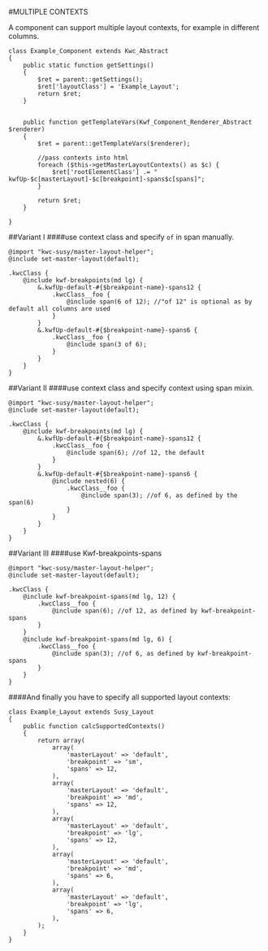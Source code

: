#MULTIPLE CONTEXTS

A component can support multiple layout contexts, for example in different columns.

    class Example_Component extends Kwc_Abstract
    {
        public static function getSettings()
        {
            $ret = parent::getSettings();
            $ret['layoutClass'] = 'Example_Layout';
            return $ret;
        }
     
     
        public function getTemplateVars(Kwf_Component_Renderer_Abstract $renderer)
        {
            $ret = parent::getTemplateVars($renderer);
     
            //pass contexts into html
            foreach ($this->getMasterLayoutContexts() as $c) {
                $ret['rootElementClass'] .= " kwfUp-$c[masterLayout]-$c[breakpoint]-spans$c[spans]";
            }
     
            return $ret;
        }
     
    }
    
##Variant I
####use context class and specify `of` in span manually.

    @import "kwc-susy/master-layout-helper";
    @include set-master-layout(default);
     
    .kwcClass {
        @include kwf-breakpoints(md lg) {
            &.kwfUp-default-#{$breakpoint-name}-spans12 {
                .kwcClass__foo {
                    @include span(6 of 12); //"of 12" is optional as by default all columns are used
                }
            }
            &.kwfUp-default-#{$breakpoint-name}-spans6 {
                .kwcClass__foo {
                    @include span(3 of 6);
                }
            }
        }
    }

##Variant II
####use context class and specify context using span mixin.

    @import "kwc-susy/master-layout-helper";
    @include set-master-layout(default);
     
    .kwcClass {
        @include kwf-breakpoints(md lg) {
            &.kwfUp-default-#{$breakpoint-name}-spans12 {
                .kwcClass__foo {
                    @include span(6); //of 12, the default
                }
            }
            &.kwfUp-default-#{$breakpoint-name}-spans6 {
                @include nested(6) {
                    .kwcClass__foo {
                        @include span(3); //of 6, as defined by the span(6)
                    }
                }
            }
        }
    }
    
    
##Variant III
####use Kwf-breakpoints-spans

    @import "kwc-susy/master-layout-helper";
    @include set-master-layout(default);
     
    .kwcClass {
        @include kwf-breakpoint-spans(md lg, 12) {
            .kwcClass__foo {
                @include span(6); //of 12, as defined by kwf-breakpoint-spans
            }
        }
        @include kwf-breakpoint-spans(md lg, 6) {
            .kwcClass__foo {
                @include span(3); //of 6, as defined by kwf-breakpoint-spans
            }
        }
    }
    
    
####And finally you have to specify all supported layout contexts:

    class Example_Layout extends Susy_Layout
    {
        public function calcSupportedContexts()
        {
            return array(
                array(
                    'masterLayout' => 'default',
                    'breakpoint' => 'sm',
                    'spans' => 12,
                ),
                array(
                    'masterLayout' => 'default',
                    'breakpoint' => 'md',
                    'spans' => 12,
                ),
                array(
                    'masterLayout' => 'default',
                    'breakpoint' => 'lg',
                    'spans' => 12,
                ),
                array(
                    'masterLayout' => 'default',
                    'breakpoint' => 'md',
                    'spans' => 6,
                ),
                array(
                    'masterLayout' => 'default',
                    'breakpoint' => 'lg',
                    'spans' => 6,
                ),
            );
        }
    }